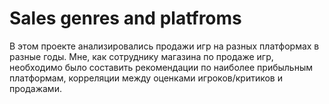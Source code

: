 # Sales genres and platfroms
В этом проекте анализировались продажи игр на разных платформах в разные годы. 
Мне, как сотруднику магазина по продаже игр, необходимо было составить рекомендации по наиболее прибыльным платформам, корреляции между оценками игроков/критиков и продажами.